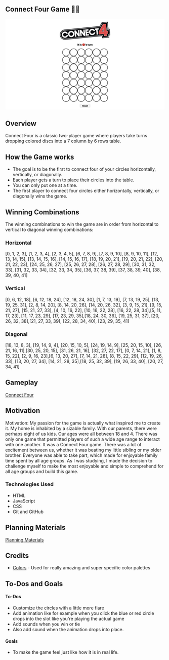 ## Connect Four Game 🔴🔵
![Screenshot](./README/screenshot.png)

## Overview
Connect Four is a classic two-player game where players take turns dropping colored discs into a 7 column by 6 rows table.


## How the Game works
- The goal is to be the first to connect four of your circles horizontally, vertically, or diagonally.
- Each player gets a turn to place their circles into the table.
- You can only put one at a time.
- The first player to connect four circles either horizontally, vertically, or diagonally wins the game.
## Winning Combinations

The winning combinations to win the game are in order from horizontal to vertical to diagonal winning combinations:

### Horizontal
[0, 1, 2, 3], [1, 2, 3, 4], [2, 3, 4, 5],
[6, 7, 8, 9], [7, 8, 9, 10], [8, 9, 10, 11],
[12, 13, 14, 15], [13, 14, 15, 16], [14, 15, 16, 17],
[18, 19, 20, 21], [19, 20, 21, 22], [20, 21, 22, 23],
[24, 25, 26, 27], [25, 26, 27, 28], [26, 27, 28, 29],
[30, 31, 32, 33], [31, 32, 33, 34], [32, 33, 34, 35],
[36, 37, 38, 39], [37, 38, 39, 40], [38, 39, 40, 41]

### Vertical
[0, 6, 12, 18], [6, 12, 18, 24], [12, 18, 24, 30],
[1, 7, 13, 19], [7, 13, 19, 25], [13, 19, 25, 31],
[2, 8, 14, 20], [8, 14, 20, 26], [14, 20, 26, 32],
[3, 9, 15, 21], [9, 15, 21, 27], [15, 21, 27, 33],
[4, 10, 16, 22], [10, 16, 22, 28], [16, 22, 28, 34],[5, 11, 17, 23], [11, 17, 23, 29], [17, 23, 29, 35],[18, 24, 30, 36], [19, 25, 31, 37], [20, 26, 32, 38],[21, 27, 33, 39], [22, 28, 34, 40], [23, 29, 35, 41]

### Diagonal
[18, 13, 8, 3], [19, 14, 9, 4], [20, 15, 10, 5], [24, 19, 14, 9], [25, 20, 15, 10], [26, 21, 16, 11],[30, 25, 20, 15], [31, 26, 21, 16], [32, 27, 22, 17], [0, 7, 14, 21], [1, 8, 15, 22], [2, 9, 16, 23],[6, 13, 20, 27], [7, 14, 21, 28], [8, 15, 22, 29], [12, 19, 26, 33], [13, 20, 27, 34], [14, 21, 28, 35],[18, 25, 32, 39], [19, 26, 33, 40], [20, 27, 34, 41]

## Gameplay
[Connect Four](https://pc1231.github.io/CONNECT-FOUR/)

## Motivation
Motivation:
	My passion for the game is actually what inspired me to create it. My home is inhabited by a sizable family. With our parents, there were perhaps eight of us kids. Our ages were all between 18 and 4. There was only one game that permitted players of such a wide age range to interact with one another. It was a Connect Four game. There was a lot of excitement between us, whether it was beating my little sibling or my older brother. Everyone was able to take part, which made for enjoyable family time spent by all age groups. As I was studying, I made the decision to challenge myself to make the most enjoyable and simple to comprehend for all age groups and build this game.
 
 ### Technologies Used
- HTML
- JavaScript
- CSS
- Git and GitHub
## Planning Materials
[Planning Materials](https://docs.google.com/document/d/11jyY4j7Vdj1NDrF25JkGD28lRDYABW26yv0P4a4rJBc/edit?usp=sharing)

## Credits

- [Colors](https://coolors.co) - Used for really amazing and super specific color palettes
## To-Dos and Goals

#### To-Dos

- Customize the circles with a little more flare
- Add animation like for example when you click the blue or red circle drops into the slot like you're playing the actual game
- Add sounds when you win or tie
- Also add sound when the animation drops into place.

#### Goals

- To make the game feel just like how it is in real life.
